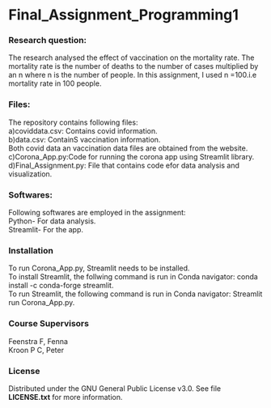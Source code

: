 # Final_Assignment_Programming1<br>
### Research question:
The research analysed the effect of vaccination on the mortality rate. The mortality rate is the number of deaths to the number of cases multiplied by an n where n is the number of people. 
In this assignment, I used n =100.i.e mortality rate in 100 people.<br>
### Files:<br> 
The repository contains following files:<br>
a)coviddata.csv: Contains covid information.<br>
b)data.csv: ContainS vaccination information.<br>
Both covid data an vaccination data files are obtained from the website.<br>
c)Corona_App.py:Code for running the corona app using Streamlit library.<br>
d)Final_Assignment.py: File that contains code efor data analysis and visualization.<br>

### Softwares:
Following softwares are employed in the assignment:<br>
Python- For data analysis.<br>
Streamlit- For the app.<br>

### Installation
To run Corona_App.py, Streamlit needs to be installed.<br>
To install Streamlit, the follwing command is run in Conda navigator: conda install -c conda-forge streamlit.<br>
To run Streamlit, the following command is run in Conda navigator: Streamlit run Corona_App.py.<br>

### Course Supervisors
Feenstra F, Fenna  <br>
Kroon P C, Peter  <br>

### License
Distributed under the GNU General Public License v3.0. See file <b>LICENSE.txt</b> for more information.
